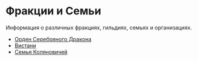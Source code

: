 # Фракции и Семьи

Информация о различных фракциях, гильдиях, семьях и организациях.

- [Орден Серебряного Дракона](order-of-the-silver-dragon.md)
- [Вистани](vistani.md)
- [Семья Коляновичей](kolyanovich-family.md)

